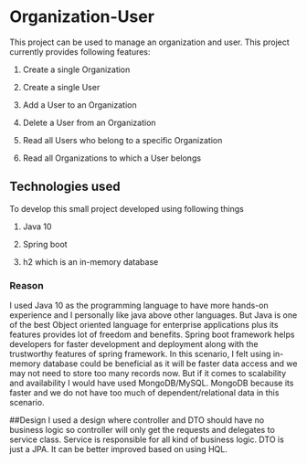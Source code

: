 # Organization-User
This project can be used to manage an organization and user. This project currently provides following features:

1. Create a single Organization

2. Create a single User

3. Add a User to an Organization

4. Delete a User from an Organization

5. Read all Users who belong to a specific Organization

6. Read all Organizations to which a User belongs

## Technologies used
To develop this small project developed using following things

1. Java 10

2. Spring boot

3. h2 which is an in-memory database

### Reason
I used Java 10 as the programming language to have more hands-on experience and I personally like java above other languages. But Java is one of the best Object oriented language for enterprise applications plus its features provides lot of freedom and benefits. Spring boot framework helps developers for faster development and deployment along with the trustworthy features of spring framework. In this scenario, I felt using in-memory database could be beneficial as it will be faster data access and we may not need to store too many records now. But if it comes to scalability and availability I would have used MongoDB/MySQL. MongoDB because its faster and we do not have too much of dependent/relational data in this scenario.

##Design
I used a design where controller and DTO should have no business logic so controller will only get the requests and delegates to service class. Service is responsible for all kind of business logic. DTO is just a JPA. It can be better improved based on using HQL.